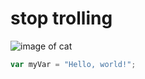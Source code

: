 # <h1> stop trolling
![image of cat](https://octodex.github.com/images/yaktocat.png)


``` javascript
var myVar = "Hello, world!";
```
